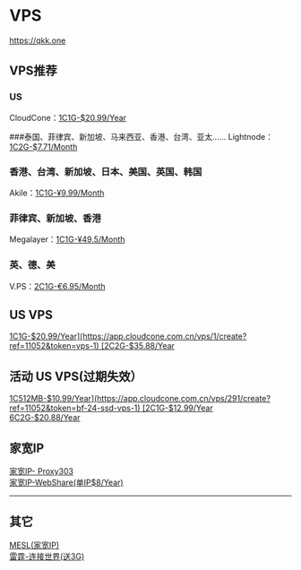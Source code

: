 # VPS
https://qkk.one

## VPS推荐  
### US
CloudCone：[1C1G-$20.99/Year](https://app.cloudcone.com.cn/?ref=11052)  

###泰国、菲律宾、新加坡、马来西亚、香港、台湾、亚太……
Lightnode：[1C2G-$7.71/Month](https://www.lightnode.com/?inviteCode=JJI33F&promoteWay=LINK)   

### 香港、台湾、新加坡、日本、美国、英国、韩国
Akile：[1C1G-¥9.99/Month](https://akile.io/register?aff_code=d73a8ecf-8cf7-43c5-b024-aa50b76ec8b5)

### 菲律宾、新加坡、香港
Megalayer：[1C1G-¥49.5/Month](https://account.megalayer.net/aff.php?aff=1678)   

### 英、德、美
V.PS：[2C1G-€6.95/Month](https://vps.hosting/?affid=1504)  

## US VPS 
[1C1G-$20.99/Year](https://app.cloudcone.com.cn/vps/1/create?ref=11052&token=vps-1)  
[2C2G-$35.88/Year](https://app.cloudcone.com.cn/vps/2/create?ref=11052&token=vps-2)


## 活动 US VPS(过期失效）
[1C512MB-$10.99/Year](https://app.cloudcone.com.cn/vps/291/create?ref=11052&token=bf-24-ssd-vps-1)  
[2C1G-$12.99/Year](https://app.cloudcone.com.cn/vps/292/create?ref=11052&token=bf-24-ssd-vps-2)  
[6C2G-$20.88/Year](https://app.cloudcone.com.cn/vps/293/create?ref=11052&token=bf-24-ssd-vps-3) 


## 家宽IP
[家宽IP- Proxy303](https://proxy302.saaslink.net/0xzrKb)  
[家宽IP-WebShare(单IP$8/Year)](https://www.webshare.io/?referral_code=8ig2xddbuniv)  
***
## 其它
[MESL(家宽IP)](https://in.mesl.cloud/#/register?code=EL6sXs29)  
[雷霆-连接世界(送3G)](https://lt.uniss.me/invite/y0qT3LOe)  